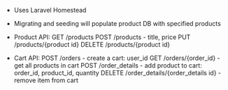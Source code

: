 - Uses Laravel Homestead 

- Migrating and seeding will populate product DB with specified products

- Product API:
GET /products
POST /products - title, price
PUT /products/{product id}
DELETE /products/{product id}

- Cart API:
POST /orders - create a cart: user_id
GET /orders/{order_id} - get all products in cart
POST /order_details - add product to cart: order_id, product_id, quantity
DELETE /order_details/{order_details id} - remove item from cart
